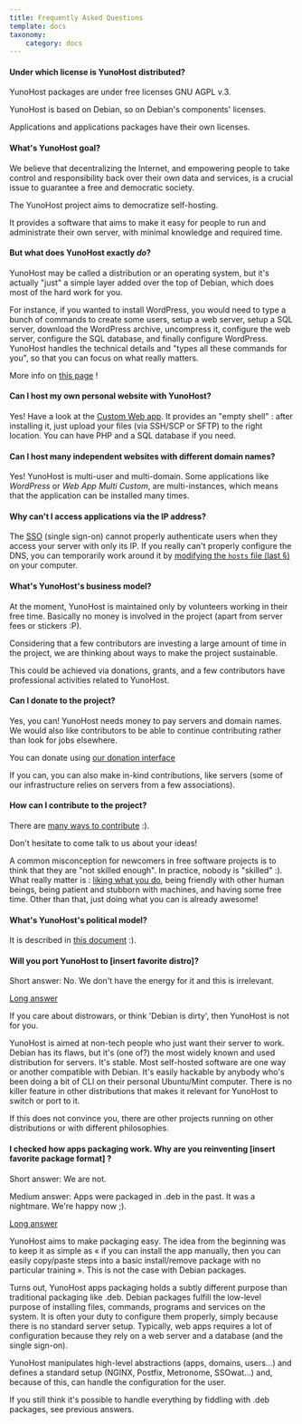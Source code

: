 ```yaml
---
title: Frequently Asked Questions
template: docs
taxonomy:
    category: docs
---
```


#### Under which license is YunoHost distributed?

YunoHost packages are under free licenses GNU AGPL v.3.

YunoHost is based on Debian, so on Debian's components' licenses.

Applications and applications packages have their own licenses.


#### What's YunoHost goal?

We believe that decentralizing the Internet, and empowering people to take control and
responsibility back over their own data and services, is a crucial issue to guarantee
a free and democratic society.

The YunoHost project aims to democratize self-hosting.

It provides a software that aims to make it easy for people to run and
administrate their own server, with minimal knowledge and required time.


#### But what does YunoHost exactly *do*?

YunoHost may be called a distribution or an operating system, but it's actually
"just" a simple layer added over the top of Debian, which does most of the hard
work for you.

For instance, if you wanted to install WordPress, you would need to type a bunch
of commands to create some users, setup a web server, setup a SQL server,
download the WordPress archive, uncompress it, configure the web server,
configure the SQL database, and finally configure WordPress. YunoHost handles
the technical details and "types all these commands for you", so that you can focus
on what really matters.

More info on [this page](whatsyunohost) !

#### Can I host my own personal website with YunoHost?

Yes! Have a look at the [Custom Web app](https://github.com/YunoHost-Apps/my_webapp_ynh).
It provides an "empty shell" : after installing it, just upload your files
(via SSH/SCP or SFTP) to the right location. You can have PHP and a SQL database
if you need.


#### Can I host many independent websites with different domain names?

Yes! YunoHost is multi-user and multi-domain. Some applications like *WordPress* or *Web App Multi Custom*, are multi-instances, which means that the application can be installed many times.


#### Why can't I access applications via the IP address?

The [SSO](https://github.com/Kloadut/SSOwat/) (single sign-on) cannot properly authenticate users when they access your server with only its IP. If you really can't properly configure the DNS, you can temporarily work around it by [modifying the `hosts` file (last §)](/dns_local_network) on your computer.


#### What's YunoHost's business model?

At the moment, YunoHost is maintained only by volunteers working in their free
time. Basically no money is involved in the project (apart from server fees
or stickers :P).

Considering that a few contributors are investing a large amount of time in the
project, we are thinking about ways to make the project sustainable.

This could be achieved via donations, grants, and a few contributors
have professional activities related to YunoHost.


#### Can I donate to the project?

Yes, you can! YunoHost needs money to pay servers and domain names. We would
also like contributors to be able to continue contributing rather than look for
jobs elsewhere.

You can donate using [our donation interface](https://donate.yunohost.org)

If you can, you can also make in-kind contributions, like servers (some of our
infrastructure relies on servers from a few associations).


#### How can I contribute to the project?

There are [many ways to contribute](contribute) :).

Don't hesitate to come talk to us about your ideas!

A common misconception for newcomers in free software projects is to think that
they are "not skilled enough". In practice, nobody is "skilled" :). What really
matter is : [liking what you do](https://www.youtube.com/watch?v=zIbR5TAz2xQ&t=113s),
being friendly with other human beings, being patient and stubborn with machines,
and having some free time. Other than that, just doing what you can is already awesome!


#### What's YunoHost's political model?

It is described in [this document](project_organization) :).


#### Will you port YunoHost to [insert favorite distro]?

Short answer: No. We don't have the energy for it and this is irrelevant.

<a data-toggle="collapse" data-target="#willyouportyunohost" href="#">Long answer</a>
<div id="willyouportyunohost" class="collapse">
<p>If you care about distrowars, or think 'Debian is dirty', then YunoHost is not for you.</p>

<p>YunoHost is aimed at non-tech people who just want their server to work. Debian has its flaws, but it's (one of?) the most widely known and used distribution for servers. It's stable. Most self-hosted software are one way or another compatible with Debian. It's easily hackable by anybody who's been doing a bit of CLI on their personal Ubuntu/Mint computer. There is no killer feature in other distributions that makes it relevant for YunoHost to switch or port to it.</p>

<p>If this does not convince you, there are other projects running on other distributions or with different philosophies.</p>
</div>


#### I checked how apps packaging work. Why are you reinventing [insert favorite package format] ?

Short answer: We are not.

Medium answer: Apps were packaged in .deb in the past. It was a nightmare. We're happy now ;).

<a data-toggle="collapse" data-target="#whyareyoureinventingpackaging" href="#">Long answer</a>
<div id="whyareyoureinventingpackaging" class="collapse">

<p>YunoHost aims to make packaging easy. The idea from the beginning was to keep it as simple as « if you can install the app manually, then you can easily copy/paste steps into a basic install/remove package with no particular training ». This is not the case with Debian packages.</p>

<p>Turns out, YunoHost apps packaging holds a subtly different purpose than traditional packaging like .deb. Debian packages fulfill the low-level purpose of installing files, commands, programs and services on the system. It is often your duty to configure them properly, simply because there is no standard server setup. Typically, web apps requires a lot of configuration because they rely on a web server and a database (and the single sign-on).</p>

<p>YunoHost manipulates high-level abstractions (apps, domains, users...) and defines a standard setup (NGINX, Postfix, Metronome, SSOwat...) and, because of this, can handle the configuration for the user.</p>

<p>If you still think it's possible to handle everything by fiddling with .deb packages, see previous answers.</p>
</div>
